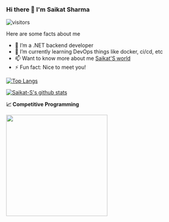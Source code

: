 ### Hi there 👋 I'm Saikat Sharma

<!--
**Saikat-S/Saikat-S** is a ✨ _special_ ✨ repository because its `README.md` (this file) appears on your GitHub profile.
-->
 ![visitors](https://visitor-badge.laobi.icu/badge?page_id=Saikat-S)
 
Here are some facts about me
- 🔭 I’m a .NET backend developer
- 🌱 I’m currently learning DevOps things like docker, ci/cd, etc
- 📫 Want to know more about me [Saikat'S world](https://saikat-s.github.io/)
- ⚡ Fun fact: Nice to meet you!

[![Top Langs](https://github-readme-stats.vercel.app/api/top-langs/?username=Saikat-S&layout=compact)](https://github.com/anuraghazra/github-readme-stats)

[![Saikat-S's github stats](https://github-readme-stats.vercel.app/api?username=Saikat-S)](https://github.com/anuraghazra/github-readme-stats)


<b>&#128200; Competitive Programming</b>
<p float="left">
<img height="273em" src="https://leetcard.jacoblin.cool/SaikatS?theme=light&font=Karma&ext=contest" />
</p>
